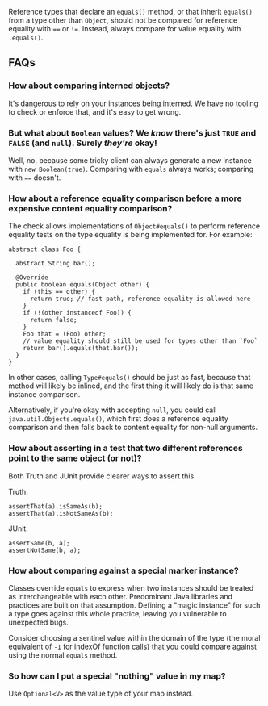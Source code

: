 Reference types that declare an `equals()` method, or that inherit `equals()`
from a type other than `Object`, should not be compared for reference equality
with `==` or `!=`. Instead, always compare for value equality with `.equals()`.

## FAQs

### How about comparing interned objects?

It's dangerous to rely on your instances being interned. We have no tooling to
check or enforce that, and it's easy to get wrong.

### But what about `Boolean` values? We _know_ there's just `TRUE` and `FALSE` (and `null`). Surely _they're_ okay!

Well, no, because some tricky client can always generate a new instance with
`new Boolean(true)`. Comparing with `equals` always works; comparing with `==`
doesn't.

### How about a reference equality comparison before a more expensive content equality comparison?

The check allows implementations of `Object#equals()` to perform reference
equality tests on the type equality is being implemented for. For example:

```
abstract class Foo {

  abstract String bar();

  @Override
  public boolean equals(Object other) {
    if (this == other) {
      return true; // fast path, reference equality is allowed here
    }
    if (!(other instanceof Foo)) {
      return false;
    }
    Foo that = (Foo) other;
    // value equality should still be used for types other than `Foo`
    return bar().equals(that.bar());
  }
}
```

In other cases, calling `Type#equals()` should be just as fast, because that
method will likely be inlined, and the first thing it will likely do is that
same instance comparison.

Alternatively, if you're okay with accepting `null`, you could call
`java.util.Objects.equals()`, which first does a reference equality comparison
and then falls back to content equality for non-null arguments.

### How about asserting in a test that two different references point to the same object (or not)?

Both Truth and JUnit provide clearer ways to assert this.

Truth:

```
assertThat(a).isSameAs(b);
assertThat(a).isNotSameAs(b);
```

JUnit:

```
assertSame(b, a);
assertNotSame(b, a);
```

### How about comparing against a special marker instance?

Classes override `equals` to express when two instances should be treated as
interchangeable with each other. Predominant Java libraries and practices are
built on that assumption. Defining a "magic instance" for such a type goes
against this whole practice, leaving you vulnerable to unexpected bugs.

Consider choosing a sentinel value within the domain of the type (the moral
equivalent of `-1` for indexOf function calls) that you could compare against
using the normal `equals` method.

### So how can I put a special "nothing" value in my map?

Use `Optional<V>` as the value type of your map instead.
